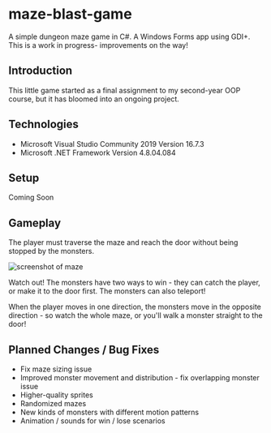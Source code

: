 # maze-blast-game
A simple dungeon maze game in C#. A Windows Forms app using GDI+. This is a work in progress- improvements on the way!

## Introduction
This little game started as a final assignment to my second-year OOP course, but it has bloomed into an ongoing project.

## Technologies
* Microsoft Visual Studio Community 2019 Version 16.7.3
* Microsoft .NET Framework Version 4.8.04.084

## Setup
Coming Soon

## Gameplay
The player must traverse the maze and reach the door without being stopped by the monsters.

![screenshot of maze](alisongoodhew.github.com/maze-blast-game/MazeBlast2.png)

Watch out! The monsters have two ways to win - they can catch the player, or make it to the door first.
The monsters can also teleport!

When the player moves in one direction, the monsters move in the opposite direction - so watch the whole maze, or you'll walk a monster straight to the door!



## Planned Changes / Bug Fixes
* Fix maze sizing issue
* Improved monster movement and distribution - fix overlapping monster issue 
* Higher-quality sprites
* Randomized mazes
* New kinds of monsters with different motion patterns
* Animation / sounds for win / lose scenarios
